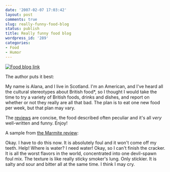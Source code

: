 ```yaml
---
date: '2007-02-07 17:03:42'
layout: post
comments: true
slug: really-funny-food-blog
status: publish
title: Really funny food blog
wordpress_id: '289'
categories:
- Food
- Humor
---
```



[
![Food blog link](http://www.phfactor.net/wp-pics/jelly2.jpg)](http://www.girlalive.com/food/index.html)

The author puts it best:



> 
My name is Alana, and I live in Scotland. I'm an American, and I've heard all the cultural stereotypes about British food*, so I thought I would take the time to try a variety of British foods, drinks and dishes, and report on whether or not they really are all that bad. The plan is to eat one new food per week, but that plan may vary.



The [reviews](http://www.girlalive.com/food/index.html) are concise, the food described often peculiar and it's all _very_ well-written and funny. Enjoy!

A sample from [the Marmite review](http://www.girlalive.com/food/028.html):



> 
Okay. I have to do this now. It is absolutely foul and it won't come off my teeth. Help! Where is water? I need water! Okay, so I can't finish the cracker. It is all the worst flavors in the world, concentrated into one devil-spawn foul mix. The texture is like really sticky smoker's lung. Only stickier. It is salty and sour and bitter all at the same time. I think I may cry.




